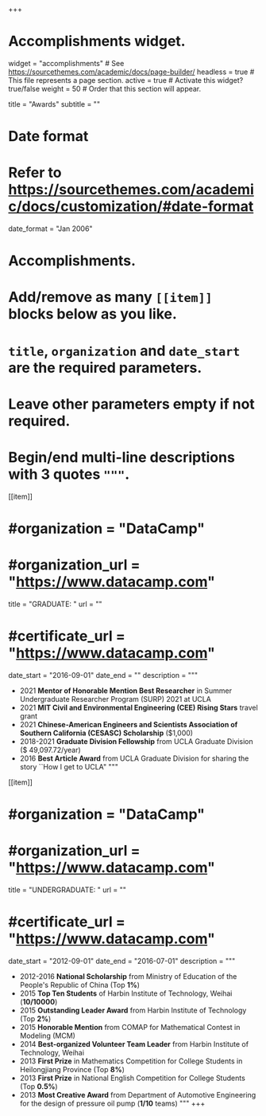 +++
# Accomplishments widget.
widget = "accomplishments"  # See https://sourcethemes.com/academic/docs/page-builder/
headless = true  # This file represents a page section.
active = true  # Activate this widget? true/false
weight = 50  # Order that this section will appear.

title = "Awards"
subtitle = ""

# Date format
#   Refer to https://sourcethemes.com/academic/docs/customization/#date-format
date_format = "Jan 2006"

# Accomplishments.
#   Add/remove as many `[[item]]` blocks below as you like.
#   `title`, `organization` and `date_start` are the required parameters.
#   Leave other parameters empty if not required.
#   Begin/end multi-line descriptions with 3 quotes `"""`.
[[item]]
#  #organization = "DataCamp"
#  #organization_url = "https://www.datacamp.com"
  title = "GRADUATE: "
  url = ""
#  #certificate_url = "https://www.datacamp.com"
  date_start = "2016-09-01"
  date_end = ""
  description = """
  - 2021      **Mentor of Honorable Mention Best Researcher** in Summer Undergraduate Researcher Program (SURP) 2021 at UCLA
  - 2021      **MIT Civil and Environmental Engineering (CEE) Rising Stars** travel grant
  - 2021      **Chinese-American Engineers and Scientists Association of Southern California (CESASC) Scholarship** ($1,000)
  - 2018-2021 **Graduate Division Fellowship** from UCLA Graduate Division ($ 49,097.72/year)
  - 2016      **Best Article Award** from UCLA Graduate Division for sharing the story ``How I get to UCLA"
"""

[[item]]
#  #organization = "DataCamp"
#  #organization_url = "https://www.datacamp.com"
  title = "UNDERGRADUATE: "
  url = ""
#  #certificate_url = "https://www.datacamp.com"
  date_start = "2012-09-01"
  date_end = "2016-07-01"
  description = """
  - 2012-2016 **National Scholarship** from Ministry of Education of the People's Republic of China (Top **1%**)
  - 2015      **Top Ten Students** of Harbin Institute of Technology, Weihai (**10/10000**)
  - 2015      **Outstanding Leader Award** from Harbin Institute of Technology (Top **2%**)
  - 2015      **Honorable Mention** from COMAP for Mathematical Contest in Modeling (MCM)
  - 2014      **Best-organized Volunteer Team Leader** from Harbin Institute of Technology, Weihai
  - 2013      **First Prize** in Mathematics Competition for College Students in Heilongjiang Province (Top **8%**)
  - 2013      **First Prize** in National English Competition for College Students (Top **0.5%**)
  - 2013      **Most Creative Award** from Department of Automotive Engineering for the design of pressure oil pump (**1/10** teams)
"""
+++
